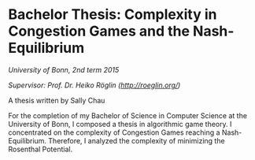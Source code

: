 # Bachelor Thesis: Complexity in Congestion Games and the Nash-Equilibrium

_University of Bonn, 2nd term 2015_

_Supervisor: Prof. Dr. Heiko Röglin (http://roeglin.org/)_

A thesis written by Sally Chau

For the completion of my Bachelor of Science in Computer Science at the University of Bonn, I composed a thesis in algorithmic game theory. I concentrated on the complexity of Congestion Games reaching a Nash-Equilibrium. Therefore, I analyzed the complexity of minimizing the Rosenthal Potential. 

